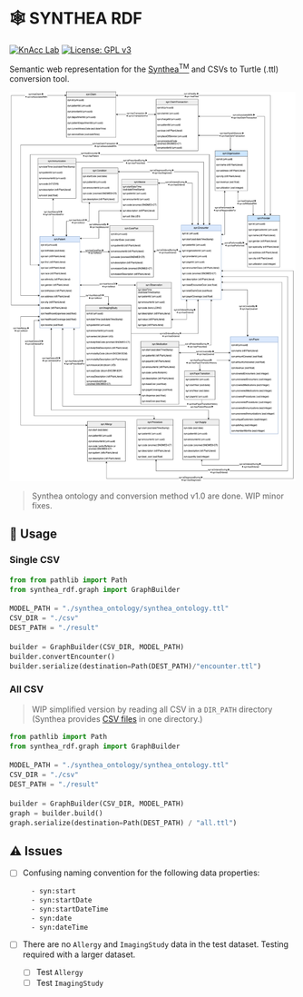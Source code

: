 # 🕸️ SYNTHEA RDF
[![KnAcc Lab](https://tinyurl.com/knacclogo)](https://knacc.umbc.edu/) [![License: GPL v3](https://img.shields.io/badge/License-GPLv3-blue.svg)](./LICENSE)

Semantic web representation for the [Synthea<sup>TM</sup>](https://github.com/synthetichealth/synthea) and CSVs to Turtle (.ttl) conversion tool.

![synthea_ontology](synthea_ontology/synthea_ontology.png)

> Synthea ontology and conversion method v1.0 are done.
> WIP minor fixes.

## :hammer: Usage
### Single CSV
```python
from from pathlib import Path
from synthea_rdf.graph import GraphBuilder

MODEL_PATH = "./synthea_ontology/synthea_ontology.ttl"
CSV_DIR = "./csv"
DEST_PATH = "./result"

builder = GraphBuilder(CSV_DIR, MODEL_PATH)
builder.convertEncounter()
builder.serialize(destination=Path(DEST_PATH)/"encounter.ttl")
```

### All CSV
> WIP simplified version by reading all CSV in a `DIR_PATH` directory (Synthea provides [CSV files](https://github.com/synthetichealth/synthea/wiki/CSV-File-Data-Dictionary) in one directory.)

```python
from pathlib import Path
from synthea_rdf.graph import GraphBuilder

MODEL_PATH = "./synthea_ontology/synthea_ontology.ttl"
CSV_DIR = "./csv"
DEST_PATH = "./result"

builder = GraphBuilder(CSV_DIR, MODEL_PATH)
graph = builder.build()
graph.serialize(destination=Path(DEST_PATH) / "all.ttl")
```

## :warning: Issues
- [ ] Confusing naming convention for the following data properties:

        - syn:start
        - syn:startDate
        - syn:startDateTime
        - syn:date
        - syn:dateTime

- [ ] There are no `Allergy` and `ImagingStudy` data in the test dataset. Testing required with a larger dataset.
    - [ ] Test `Allergy`
    - [ ] Test `ImagingStudy`